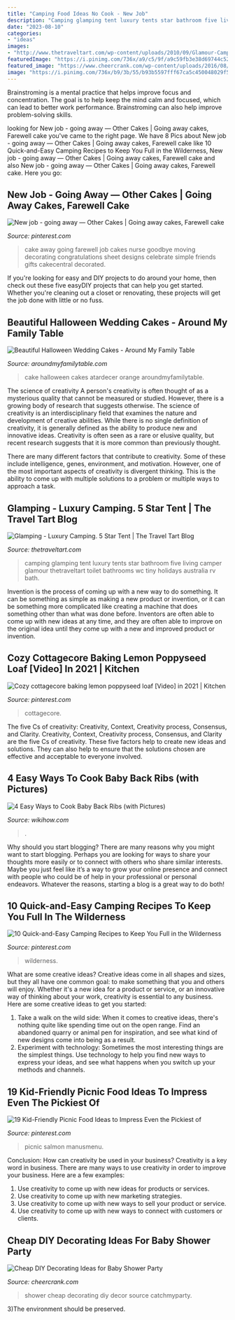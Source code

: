 ```yaml
---
title: "Camping Food Ideas No Cook - New Job"
description: "Camping glamping tent luxury tents star bathroom five living camper glamour thetraveltart toilet bathrooms wc tiny holidays australia rv bath"
date: "2023-08-10"
categories:
- "ideas"
images:
- "http://www.thetraveltart.com/wp-content/uploads/2010/09/Glamour-Camping.jpg"
featuredImage: "https://i.pinimg.com/736x/a9/c5/9f/a9c59fb3e38d69744c52f727c8824a31--going-away-cakes-going-away-cake-ideas-friends.jpg"
featured_image: "https://www.cheercrank.com/wp-content/uploads/2016/08/04-baby-shower-decor-ideas-woohome.jpg"
image: "https://i.pinimg.com/736x/b9/3b/55/b93b5597fff67ca5c450048029f5303d.jpg"
---
```



Brainstroming is a mental practice that helps improve focus and concentration. The goal is to help keep the mind calm and focused, which can lead to better work performance. Brainstroming can also help improve problem-solving skills.

	

		
looking for New job - going away — Other Cakes | Going away cakes, Farewell cake you've came to the right page. We have 8 Pics about New job - going away — Other Cakes | Going away cakes, Farewell cake like 10 Quick-and-Easy Camping Recipes to Keep You Full in the Wilderness, New job - going away — Other Cakes | Going away cakes, Farewell cake and also New job - going away — Other Cakes | Going away cakes, Farewell cake. Here you go:
		
    
## New Job - Going Away — Other Cakes | Going Away Cakes, Farewell Cake

<img loading=lazy src="https://i.pinimg.com/736x/a9/c5/9f/a9c59fb3e38d69744c52f727c8824a31--going-away-cakes-going-away-cake-ideas-friends.jpg" onerror="this.onerror=null;this.src='https://tse4.mm.bing.net/th?id=OIP.7gcV42RTVtKaO9bwKkw2nwHaFj&amp;pid=15.1';" alt="New job - going away — Other Cakes | Going away cakes, Farewell cake">

_Source: pinterest.com_

>cake away going farewell job cakes nurse goodbye moving decorating congratulations sheet designs celebrate simple friends gifts cakecentral decorated. 

	

If you're looking for easy and DIY projects to do around your home, then check out these five easyDIY projects that can help you get started. Whether you're cleaning out a closet or renovating, these projects will get the job done with little or no fuss.

    
## Beautiful Halloween Wedding Cakes - Around My Family Table

<img loading=lazy src="https://www.aroundmyfamilytable.com/wp-content/uploads/2015/10/269633s5xj_atardecer-cake_900.jpg" onerror="this.onerror=null;this.src='https://tse4.mm.bing.net/th?id=OIP.xGRckkJYhJA0Tj3Y9Mt3KgHaJ4&amp;pid=15.1';" alt="Beautiful Halloween Wedding Cakes - Around My Family Table">

_Source: aroundmyfamilytable.com_

>cake halloween cakes atardecer orange aroundmyfamilytable. 

	

The science of creativity
A person's creativity is often thought of as a mysterious quality that cannot be measured or studied. However, there is a growing body of research that suggests otherwise. The science of creativity is an interdisciplinary field that examines the nature and development of creative abilities.
While there is no single definition of creativity, it is generally defined as the ability to produce new and innovative ideas. Creativity is often seen as a rare or elusive quality, but recent research suggests that it is more common than previously thought.

There are many different factors that contribute to creativity. Some of these include intelligence, genes, environment, and motivation. However, one of the most important aspects of creativity is divergent thinking. This is the ability to come up with multiple solutions to a problem or multiple ways to approach a task.

    
## Glamping - Luxury Camping. 5 Star Tent | The Travel Tart Blog

<img loading=lazy src="http://www.thetraveltart.com/wp-content/uploads/2010/09/Glamour-Camping.jpg" onerror="this.onerror=null;this.src='https://tse1.mm.bing.net/th?id=OIP.PkwO3Y4OuybZG43RvM5oBAAAAA&amp;pid=15.1';" alt="Glamping - Luxury Camping. 5 Star Tent | The Travel Tart Blog">

_Source: thetraveltart.com_

>camping glamping tent luxury tents star bathroom five living camper glamour thetraveltart toilet bathrooms wc tiny holidays australia rv bath. 

	

Invention is the process of coming up with a new way to do something. It can be something as simple as making a new product or invention, or it can be something more complicated like creating a machine that does something other than what was done before. Inventors are often able to come up with new ideas at any time, and they are often able to improve on the original idea until they come up with a new and improved product or invention.

    
## Cozy Cottagecore Baking Lemon Poppyseed Loaf [Video] In 2021 | Kitchen

<img loading=lazy src="https://i.pinimg.com/736x/f8/d3/26/f8d32650fa944655f261bea3c10b8d86.jpg" onerror="this.onerror=null;this.src='https://tse4.mm.bing.net/th?id=OIP.1Kl6-rLsJaZIR0UkluXu9wHaNK&amp;pid=15.1';" alt="Cozy cottagecore baking lemon poppyseed loaf [Video] in 2021 | Kitchen">

_Source: pinterest.com_

>cottagecore. 

	

The five Cs of creativity: Creativity, Context, Creativity process, Consensus, and Clarity.
Creativity, Context, Creativity process, Consensus, and Clarity are the five Cs of creativity. These five factors help to create new ideas and solutions. They can also help to ensure that the solutions chosen are effective and acceptable to everyone involved.

    
## 4 Easy Ways To Cook Baby Back Ribs (with Pictures)

<img loading=lazy src="http://www.wikihow.com/images/b/bd/Cook-Baby-Back-Ribs-Step-26.jpg" onerror="this.onerror=null;this.src='https://tse2.mm.bing.net/th?id=OIP.mMQEIoOO65mM8ezNM4MbCQHaFi&amp;pid=15.1';" alt="4 Easy Ways to Cook Baby Back Ribs (with Pictures)">

_Source: wikihow.com_

>. 

	

Why should you start blogging?
There are many reasons why you might want to start blogging. Perhaps you are looking for ways to share your thoughts more easily or to connect with others who share similar interests. Maybe you just feel like it’s a way to grow your online presence and connect with people who could be of help in your professional or personal endeavors. Whatever the reasons, starting a blog is a great way to do both!

    
## 10 Quick-and-Easy Camping Recipes To Keep You Full In The Wilderness

<img loading=lazy src="https://i.pinimg.com/736x/b9/3b/55/b93b5597fff67ca5c450048029f5303d.jpg" onerror="this.onerror=null;this.src='https://tse2.mm.bing.net/th?id=OIP.kTMEU5zsegzQqnvQUPgOpgHaKn&amp;pid=15.1';" alt="10 Quick-and-Easy Camping Recipes to Keep You Full in the Wilderness">

_Source: pinterest.com_

>wilderness. 

	

What are some creative ideas?
Creative ideas come in all shapes and sizes, but they all have one common goal: to make something that you and others will enjoy. Whether it's a new idea for a product or service, or an innovative way of thinking about your work, creativity is essential to any business. Here are some creative ideas to get you started: 
1. Take a walk on the wild side: When it comes to creative ideas, there's nothing quite like spending time out on the open range. Find an abandoned quarry or animal pen for inspiration, and see what kind of new designs come into being as a result. 
2. Experiment with technology: Sometimes the most interesting things are the simplest things. Use technology to help you find new ways to express your ideas, and see what happens when you switch up your methods and channels. 

    
## 19 Kid-Friendly Picnic Food Ideas To Impress Even The Pickiest Of

<img loading=lazy src="https://i.pinimg.com/736x/70/07/3f/70073fd24c20799438472b64427bd5a9.jpg" onerror="this.onerror=null;this.src='https://tse2.mm.bing.net/th?id=OIP.ttqNK0yWnASLljIceI6wcAHaLG&amp;pid=15.1';" alt="19 Kid-Friendly Picnic Food Ideas to Impress Even the Pickiest of">

_Source: pinterest.com_

>picnic salmon manusmenu. 

	

Conclusion: How can creativity be used in your business?
Creativity is a key word in business. There are many ways to use creativity in order to improve your business. Here are a few examples:
1. Use creativity to come up with new ideas for products or services.
2. Use creativity to come up with new marketing strategies.
3. Use creativity to come up with new ways to sell your product or service.
4. Use creativity to come up with new ways to connect with customers or clients.

    
## Cheap DIY Decorating Ideas For Baby Shower Party

<img loading=lazy src="https://www.cheercrank.com/wp-content/uploads/2016/08/04-baby-shower-decor-ideas-woohome.jpg" onerror="this.onerror=null;this.src='https://tse4.mm.bing.net/th?id=OIP.yrINZVg1gmcxt1_UlLXjCAHaKn&amp;pid=15.1';" alt="Cheap DIY Decorating Ideas for Baby Shower Party">

_Source: cheercrank.com_

>shower cheap decorating diy decor source catchmyparty. 

	

3)The environment should be preserved. 

